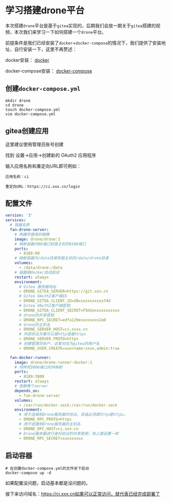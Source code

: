 # 学习搭建drone平台

本次搭建`drone`平台是基于`gitea`实现的，后期我们会放一期关于`gitea`搭建的视频，本次我们来学习一下如何搭建一个`drone`平台。

前提条件是我们已经安装了`docker`+`docker-compose`的情况下，我们提供了安装地址，自行安装一下，这里不再赘述：

docker安装：
[docker](https://www.runoob.com/docker/centos-docker-install.html)

docker-compose安装：
[docker-compose](https://www.runoob.com/docker/docker-compose.html)

## 创建`docker-compose.yml`

```shell
mkdir drone
cd drone
touch docker-compose.yml
vim docker-compose.yml
```

## gitea创建应用

这里建议使用管理员账号创建

找到 设置->应用->创建新的 OAuth2 应用程序

输入应用名称和重定向URL即可例如：

```
应用名称：ci

重定向URL：https://ci.xxx.cn/login
```


## 配置文件

```yaml
version: '3'
services:
  # 容器名称
  fan-drone-server:
    # 构建所使用的镜像
    image: drone/drone:1
    # 映射容器内80端口到宿主机的8188端口
    ports:
      - 8188:80
    # 映射容器内/data目录到宿主机的/data/drone目录
    volumes:
      - /data/drone:/data
    # 容器随docker自动启动
    restart: always
    environment:
      # Gitea 服务器地址
      - DRONE_GITEA_SERVER=https://git.xxx.cn
      # Gitea OAuth2客户端ID
      - DRONE_GITEA_CLIENT_ID=d8xxxxxxxxxxx74d
      # Gitea OAuth2客户端密钥
      - DRONE_GITEA_CLIENT_SECRET=F5H2exxxxxxxxxxx
      # drone的共享密钥
      - DRONE_RPC_SECRET=edfa129exxxxxxxx2a0
      # drone的主机名
      - DRONE_SERVER_HOST=ci.xxxx.cn
      # 外部协议方案可以是http或者https
      - DRONE_SERVER_PROTO=https
      # 创建管理员账户，这里对应为gitea的用户名
      - DRONE_USER_CREATE=username:xxxx,admin:true

  fan-docker-runner:
    image: drone/drone-runner-docker:1
    # 同样将3000端口向外映射
    ports:
      - 8189:3000
    restart: always
    # 依赖哪个server
    depends_on:
      - fan-drone-server
    volumes:
      - /var/run/docker.sock:/var/run/docker.sock
    environment:
      # 用于连接到Drone服务器的协议。该值必须是http或https。
      - DRONE_RPC_PROTO=https
      # 用于连接到Drone服务器的主机名
      - DRONE_RPC_HOST=ci.xxx.cn
      # Drone服务器进行身份验证的共享密钥，和上面设置一样
      - DRONE_RPC_SECRET=xxxxxxxxx
```

## 启动容器

```shell
# 在创建docker-compose.yml的文件夹下启动
docker-compose up -d
```
如果配置没问题，启动基本都是没问题的。

接下来访问域名：https://ci.xxx.cn如果可以正常访问，就代表已经完成部署了
